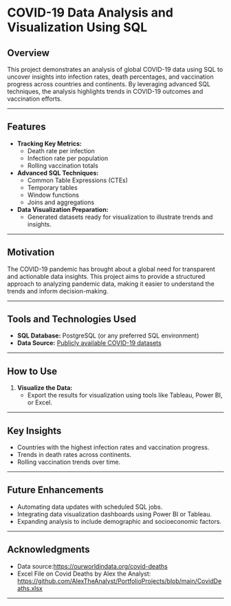 # COVID-19 Data Analysis and Visualization Using SQL

## Overview
This project demonstrates an analysis of global COVID-19 data using SQL to uncover insights into infection rates, death percentages, and vaccination progress across countries and continents. 
By leveraging advanced SQL techniques, the analysis highlights trends in COVID-19 outcomes and vaccination efforts.

---

## Features
- **Tracking Key Metrics:**
  - Death rate per infection
  - Infection rate per population
  - Rolling vaccination totals
- **Advanced SQL Techniques:**
  - Common Table Expressions (CTEs)
  - Temporary tables
  - Window functions
  - Joins and aggregations
- **Data Visualization Preparation:**
  - Generated datasets ready for visualization to illustrate trends and insights.

---

## Motivation
The COVID-19 pandemic has brought about a global need for transparent and actionable data insights. This project aims to provide a structured approach to analyzing pandemic data, making it easier to understand the trends and inform decision-making.

---

## Tools and Technologies Used
- **SQL Database:** PostgreSQL (or any preferred SQL environment)
- **Data Source:** [Publicly available COVID-19 datasets](https://ourworldindata.org/covid-deaths)

---

## How to Use
1. **Visualize the Data:**
   - Export the results for visualization using tools like Tableau, Power BI, or Excel.
     
---

## Key Insights
- Countries with the highest infection rates and vaccination progress.
- Trends in death rates across continents.
- Rolling vaccination trends over time.

---

## Future Enhancements
- Automating data updates with scheduled SQL jobs.
- Integrating data visualization dashboards using Power BI or Tableau.
- Expanding analysis to include demographic and socioeconomic factors.

---

## Acknowledgments
- Data source:https://ourworldindata.org/covid-deaths
- Excel File on Covid Deaths by Alex the Analyst: https://github.com/AlexTheAnalyst/PortfolioProjects/blob/main/CovidDeaths.xlsx

---
